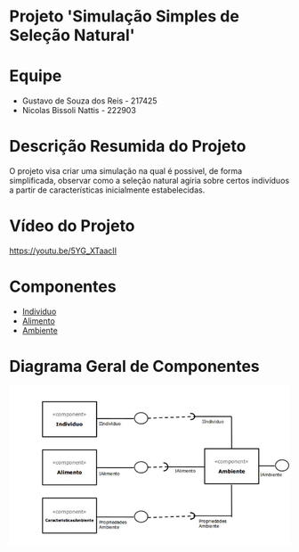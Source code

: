 # Projeto 'Simulação Simples de Seleção Natural'




# Equipe
* Gustavo de Souza dos Reis - 217425
* Nicolas Bissoli Nattis - 222903




# Descrição Resumida do Projeto
O projeto visa criar uma simulação na qual é possivel, de forma simplificada, observar como a seleção natural agiria sobre certos indivíduos a partir de características inicialmente estabelecidas.




# Vídeo do Projeto
https://youtu.be/5YG_XTaacII




# Componentes
* [Individuo](docs/Individuo.md)
* [Alimento](docs/Alimento.md)
* [Ambiente](docs/Ambiente.md)




# Diagrama Geral de Componentes
![Fluxo de Componentes](docs/FluxoComponentes.jpg)
